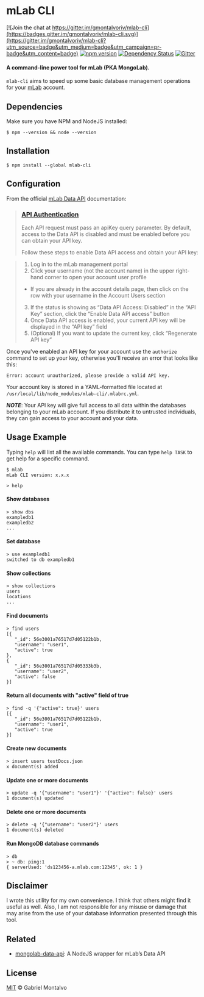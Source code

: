 # mLab CLI

[![Join the chat at https://gitter.im/gmontalvoriv/mlab-cli](https://badges.gitter.im/gmontalvoriv/mlab-cli.svg)](https://gitter.im/gmontalvoriv/mlab-cli?utm_source=badge&utm_medium=badge&utm_campaign=pr-badge&utm_content=badge)
[![npm version](https://img.shields.io/npm/v/mlab-cli.svg?style=flat)](https://www.npmjs.com/package/mlab-cli)
[![Dependency Status](https://david-dm.org/gmontalvoriv/mlab-cli.svg)](https://www.npmjs.com/package/mlab-cli) [![Gitter](https://badges.gitter.im/gmontalvoriv/mlab-cli.svg)](https://gitter.im/gmontalvoriv/mlab-cli?utm_source=badge&utm_medium=badge&utm_campaign=pr-badge)

#### A command-line power tool for mLab (PKA MongoLab).

```mlab-cli``` aims to speed up some basic database management operations for your [mLab](https://mlab.com/) account.

## Dependencies

Make sure you have NPM and NodeJS installed:

```
$ npm --version && node --version
```

## Installation

```
$ npm install --global mlab-cli
```

## Configuration

From the official [mLab Data API](http://docs.mlab.com/data-api/) documentation:

> ### [API Authentication](http://docs.mlab.com/data-api/#authentication)
>
> Each API request must pass an apiKey query parameter. By default, access to the Data API is disabled and must be enabled before you can obtain your API key.
>
>Follow these steps to enable Data API access and obtain your API key:

> 1. Log in to the mLab management portal
> 2. Click your username (not the account name) in the upper right-hand corner to open your account user profile
>   - If you are already in the account details page, then click on the row with your username in the Account Users section
> 3. If the status is showing as “Data API Access: Disabled” in the “API Key” section, click the “Enable Data API access” button
> 4. Once Data API access is enabled, your current API key will be displayed in the “API key” field 
> 5. (Optional) If you want to update the current key, click “Regenerate API key”

Once you've enabled an API key for your account use the ```authorize``` command to set up your key, otherwise you'll receive an error that looks like this:
 
 ```
 Error: account unauthorized, please provide a valid API key.
 ```
 
 Your account key is stored in a YAML-formatted file located at ```/usr/local/lib/node_modules/mlab-cli/.mlabrc.yml```.
 
 ***NOTE***: Your API key will give full access to all data within the databases belonging to your mLab account. If you distribute it to untrusted individuals, they can gain access to your account and your data.
 
## Usage Example

Typing ```help``` will list all the available commands. You can type ```help TASK``` to get help for a specific command.

```
$ mlab
mLab CLI version: x.x.x

> help
```

#### Show databases
```
> show dbs
exampledb1
exampledb2
...
```

#### Set database
```
> use exampledb1
switched to db exampledb1
```

#### Show collections
```
> show collections
users
locations
...
```

#### Find documents
```
> find users
[{
   "_id": 56e3001a76517d7d05122b1b,
   "username": "user1",
   "active": true
}, 
{
   "_id": 56e3001a76517d7d05333b3b,
   "username": "user2",
   "active": false
}]
```

#### Return all documents with "active" field of true
```
> find -q '{"active": true}' users
[{
   "_id": 56e3001a76517d7d05122b1b,
   "username": "user1",
   "active": true
}]
```

#### Create new documents
```
> insert users testDocs.json
x document(s) added
```

#### Update one or more documents
```
> update -q '{"username": "user1"}' '{"active": false}' users
1 document(s) updated
```

#### Delete one or more documents
```
> delete -q '{"username": "user2"}' users
1 document(s) deleted
```

#### Run MongoDB database commands
```
> db
> ~ db: ping:1
{ serverUsed: 'ds123456-a.mlab.com:12345', ok: 1 }
```

## Disclaimer

I wrote this utility for my own convenience. I think that others might find it useful as well. Also, I am not responsible for any misuse or damage that may arise from the use of your database information presented through this tool.

## Related

- [mongolab-data-api](https://github.com/gmontalvoriv/mongolab-data-api): A NodeJS wrapper for mLab’s Data API

## License

[MIT](https://github.com/gmontalvoriv/mlab-cli/blob/master/LICENSE) © Gabriel Montalvo
